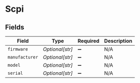 # Scpi


## Fields

| Field              | Type               | Required           | Description        |
| ------------------ | ------------------ | ------------------ | ------------------ |
| `firmware`         | *Optional[str]*    | :heavy_minus_sign: | N/A                |
| `manufacturer`     | *Optional[str]*    | :heavy_minus_sign: | N/A                |
| `model`            | *Optional[str]*    | :heavy_minus_sign: | N/A                |
| `serial`           | *Optional[str]*    | :heavy_minus_sign: | N/A                |